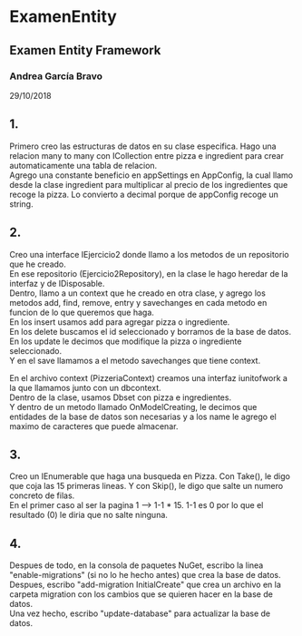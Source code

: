 # ExamenEntity
## Examen Entity Framework
### Andrea García Bravo
29/10/2018

## 1.
Primero creo las estructuras de datos en su clase especifica. Hago una relacion many to many con ICollection entre pizza e ingredient para crear automaticamente una tabla de relacion.  
Agrego una constante beneficio en appSettings en AppConfig, la cual llamo desde la clase ingredient para multiplicar al precio de los ingredientes que recoge la pizza. Lo convierto a decimal porque de appConfig recoge un string.

## 2.
Creo una interface IEjercicio2 donde llamo a los metodos de un repositorio que he creado.  
En ese repositorio (Ejercicio2Repository), en la clase le hago heredar de la interfaz y de IDisposable.  
Dentro, llamo a un context que he creado en otra clase, y agrego los metodos add, find, remove, entry y savechanges en cada metodo en funcion de lo que queremos que haga.  
En los insert usamos add para agregar pizza o ingrediente.  
En los delete buscamos el id seleccionado y borramos de la base de datos.  
En los update le decimos que modifique la pizza o ingrediente seleccionado.  
Y en el save llamamos a el metodo savechanges que tiene context.  
  
En el archivo context (PizzeriaContext) creamos una interfaz iunitofwork a la que llamamos junto con un dbcontext.  
Dentro de la clase, usamos Dbset con pizza e ingredientes.  
Y dentro de un metodo llamado OnModelCreating, le decimos que entidades de la base de datos son necesarias y a los name le agrego el maximo de caracteres que puede almacenar.

## 3.
Creo un IEnumerable que haga una busqueda en Pizza. Con Take(), le digo que coja las 15 primeras lineas. Y con Skip(), le digo que salte un numero concreto de filas.  
En el primer caso al ser la pagina 1 --> 1-1 * 15. 1-1 es 0 por lo que el resultado (0) le diria que no salte ninguna.

## 4.

Despues de todo, en la consola de paquetes NuGet, escribo la linea "enable-migrations" (si no lo he hecho antes) que crea la base de datos.  
Despues, escribo "add-migration InitialCreate" que crea un archivo en la carpeta migration con los cambios que se quieren hacer en la base de datos.  
Una vez hecho, escribo "update-database" para actualizar la base de datos.

